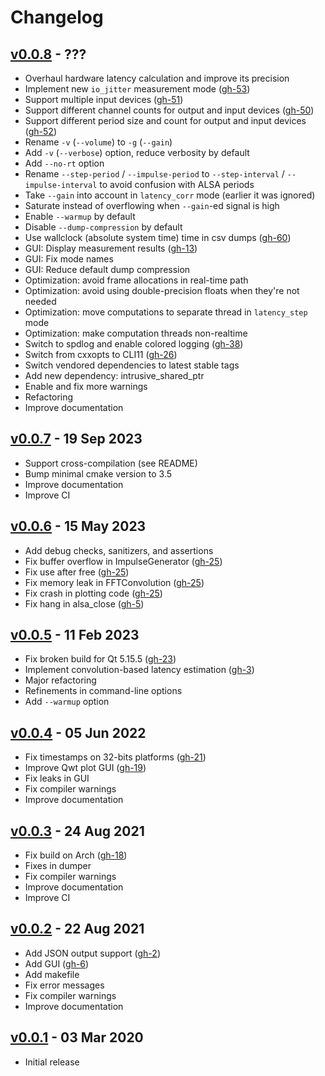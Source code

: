 # Changelog

## [v0.0.8][v0.0.8] - ???

* Overhaul hardware latency calculation and improve its precision
* Implement new `io_jitter` measurement mode ([gh-53][gh-53])
* Support multiple input devices ([gh-51][gh-51])
* Support different channel counts for output and input devices ([gh-50][gh-50])
* Support different period size and count for output and input devices ([gh-52][gh-52])
* Rename `-v` (`--volume`) to `-g` (`--gain`)
* Add `-v` (`--verbose`) option, reduce verbosity by default
* Add `--no-rt` option
* Rename `--step-period` / `--impulse-period` to `--step-interval` / `--impulse-interval` to avoid confusion with ALSA periods
* Take `--gain` into account in `latency_corr` mode (earlier it was ignored)
* Saturate instead of overflowing when `--gain`-ed signal is high
* Enable `--warmup` by default
* Disable `--dump-compression` by default
* Use wallclock (absolute system time) time in csv dumps ([gh-60][gh-60])
* GUI: Display measurement results ([gh-13][gh-13])
* GUI: Fix mode names
* GUI: Reduce default dump compression
* Optimization: avoid frame allocations in real-time path
* Optimization: avoid using double-precision floats when they're not needed
* Optimization: move computations to separate thread in `latency_step` mode
* Optimization: make computation threads non-realtime
* Switch to spdlog and enable colored logging ([gh-38][gh-38])
* Switch from cxxopts to CLI11 ([gh-26][gh-26])
* Switch vendored dependencies to latest stable tags
* Add new dependency: intrusive_shared_ptr
* Enable and fix more warnings
* Refactoring
* Improve documentation

[v0.0.8]: https://github.com/gavv/signal-estimator/releases/tag/v0.0.8

[gh-13]: https://github.com/gavv/signal-estimator/issues/13
[gh-26]: https://github.com/gavv/signal-estimator/issues/26
[gh-38]: https://github.com/gavv/signal-estimator/issues/38
[gh-50]: https://github.com/gavv/signal-estimator/issues/50
[gh-51]: https://github.com/gavv/signal-estimator/issues/51
[gh-52]: https://github.com/gavv/signal-estimator/issues/52
[gh-53]: https://github.com/gavv/signal-estimator/issues/53
[gh-60]: https://github.com/gavv/signal-estimator/issues/60

## [v0.0.7][v0.0.7] - 19 Sep 2023

* Support cross-compilation (see README)
* Bump minimal cmake version to 3.5
* Improve documentation
* Improve CI

[v0.0.7]: https://github.com/gavv/signal-estimator/releases/tag/v0.0.7

## [v0.0.6][v0.0.6] - 15 May 2023

* Add debug checks, sanitizers, and assertions
* Fix buffer overflow in ImpulseGenerator ([gh-25][gh-25])
* Fix use after free ([gh-25][gh-25])
* Fix memory leak in FFTConvolution ([gh-25][gh-25])
* Fix crash in plotting code ([gh-25][gh-25])
* Fix hang in alsa_close ([gh-5][gh-5])

[v0.0.6]: https://github.com/gavv/signal-estimator/releases/tag/v0.0.6

[gh-25]: https://github.com/gavv/signal-estimator/issues/25
[gh-5]: https://github.com/gavv/signal-estimator/issues/5

## [v0.0.5][v0.0.5] - 11 Feb 2023

* Fix broken build for Qt 5.15.5 ([gh-23][gh-23])
* Implement convolution-based latency estimation ([gh-3][gh-3])
* Major refactoring
* Refinements in command-line options
* Add `--warmup` option

[v0.0.5]: https://github.com/gavv/signal-estimator/releases/tag/v0.0.5

[gh-23]: https://github.com/gavv/signal-estimator/issues/23
[gh-3]: https://github.com/gavv/signal-estimator/issues/3

## [v0.0.4][v0.0.4] - 05 Jun 2022

* Fix timestamps on 32-bits platforms ([gh-21][gh-21])
* Improve Qwt plot GUI ([gh-19][gh-19])
* Fix leaks in GUI
* Fix compiler warnings
* Improve documentation

[v0.0.4]: https://github.com/gavv/signal-estimator/releases/tag/v0.0.4

[gh-19]: https://github.com/gavv/signal-estimator/issues/19
[gh-21]: https://github.com/gavv/signal-estimator/issues/21

## [v0.0.3][v0.0.3] - 24 Aug 2021

* Fix build on Arch ([gh-18][gh-18])
* Fixes in dumper
* Fix compiler warnings
* Improve documentation
* Improve CI

[v0.0.3]: https://github.com/gavv/signal-estimator/releases/tag/v0.0.3

[gh-18]: https://github.com/gavv/signal-estimator/issues/18

## [v0.0.2][v0.0.2] - 22 Aug 2021

* Add JSON output support ([gh-2][gh-2])
* Add GUI ([gh-6][gh-6])
* Add makefile
* Fix error messages
* Fix compiler warnings
* Improve documentation

[v0.0.2]: https://github.com/gavv/signal-estimator/releases/tag/v0.0.2

[gh-2]: https://github.com/gavv/signal-estimator/issues/2
[gh-6]: https://github.com/gavv/signal-estimator/issues/6

## [v0.0.1][v0.0.1] - 03 Mar 2020

* Initial release

[v0.0.1]: https://github.com/gavv/signal-estimator/releases/tag/v0.0.1
